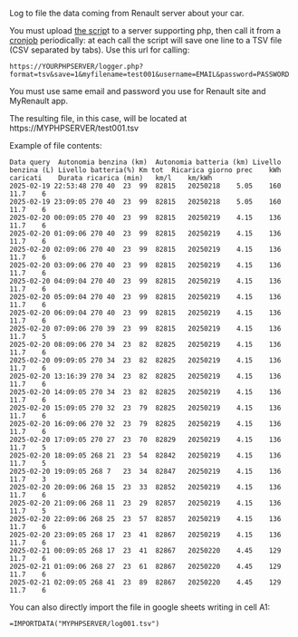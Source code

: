 Log to file the data coming from Renault server about your car.

You must upload [the scrip](https://github.com/jumpjack/myRenaultLC/blob/main/logger.php)t to a server supporting php, then call it from a [cronjob](https://cron-job.org/en/) periodically: 
at each call the script will save one line to a TSV file (CSV separated by tabs). Use this url for calling:

`https://YOURPHPSERVER/logger.php?format=tsv&save=1&myfilename=test001&username=EMAIL&password=PASSWORD`

You must use same email and password you use for Renault site and MyRenault app.

The resulting file, in this case, will be located at https://MYPHPSERVER/test001.tsv

Example of file contents:

```
Data query	Autonomia benzina (km)	Autonomia batteria (km)	Livello benzina (L)	Livello batteria(%)	Km tot	Ricarica giorno prec	kWh caricati	Durata ricarica (min)	km/l	km/kWh
2025-02-19 22:53:48	270	40	23	99	82815	20250218	5.05	160	11.7	6
2025-02-19 23:09:05	270	40	23	99	82815	20250218	5.05	160	11.7	6
2025-02-20 00:09:05	270	40	23	99	82815	20250219	4.15	136	11.7	6
2025-02-20 01:09:06	270	40	23	99	82815	20250219	4.15	136	11.7	6
2025-02-20 02:09:06	270	40	23	99	82815	20250219	4.15	136	11.7	6
2025-02-20 03:09:06	270	40	23	99	82815	20250219	4.15	136	11.7	6
2025-02-20 04:09:04	270	40	23	99	82815	20250219	4.15	136	11.7	6
2025-02-20 05:09:04	270	40	23	99	82815	20250219	4.15	136	11.7	6
2025-02-20 06:09:04	270	40	23	99	82815	20250219	4.15	136	11.7	6
2025-02-20 07:09:06	270	39	23	99	82815	20250219	4.15	136	11.7	5
2025-02-20 08:09:06	270	34	23	82	82825	20250219	4.15	136	11.7	6
2025-02-20 09:09:05	270	34	23	82	82825	20250219	4.15	136	11.7	6
2025-02-20 13:16:39	270	34	23	82	82825	20250219	4.15	136	11.7	6
2025-02-20 14:09:05	270	34	23	82	82825	20250219	4.15	136	11.7	6
2025-02-20 15:09:05	270	32	23	79	82825	20250219	4.15	136	11.7	6
2025-02-20 16:09:06	270	32	23	79	82825	20250219	4.15	136	11.7	6
2025-02-20 17:09:05	270	27	23	70	82829	20250219	4.15	136	11.7	5
2025-02-20 18:09:05	268	21	23	54	82842	20250219	4.15	136	11.7	5
2025-02-20 19:09:05	268	7	23	34	82847	20250219	4.15	136	11.7	3
2025-02-20 20:09:06	268	15	23	33	82852	20250219	4.15	136	11.7	6
2025-02-20 21:09:06	268	11	23	29	82857	20250219	4.15	136	11.7	5
2025-02-20 22:09:06	268	25	23	57	82857	20250219	4.15	136	11.7	6
2025-02-20 23:09:05	268	17	23	41	82867	20250219	4.15	136	11.7	6
2025-02-21 00:09:05	268	17	23	41	82867	20250220	4.45	129	11.7	6
2025-02-21 01:09:06	268	27	23	61	82867	20250220	4.45	129	11.7	6
2025-02-21 02:09:05	268	41	23	89	82867	20250220	4.45	129	11.7	6
```

You can also directly import the file in google sheets writing in cell A1:

`=IMPORTDATA("MYPHPSERVER/log001.tsv")`


